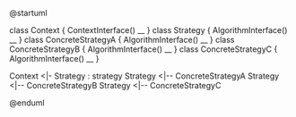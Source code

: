 @startuml

class Context {
    ContextInterface()
    __
}
class Strategy {
    AlgorithmInterface()
    __
}
class ConcreteStrategyA {
    AlgorithmInterface()
    __
}
class ConcreteStrategyB {
    AlgorithmInterface()
    __
}
class ConcreteStrategyC {
    AlgorithmInterface()
    __
}

Context <|- Strategy : strategy
Strategy <|-- ConcreteStrategyA
Strategy <|-- ConcreteStrategyB
Strategy <|-- ConcreteStrategyC

@enduml